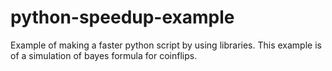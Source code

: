 # python-speedup-example
Example of making a faster python script by using libraries. This example is of a simulation of bayes formula for coinflips.

